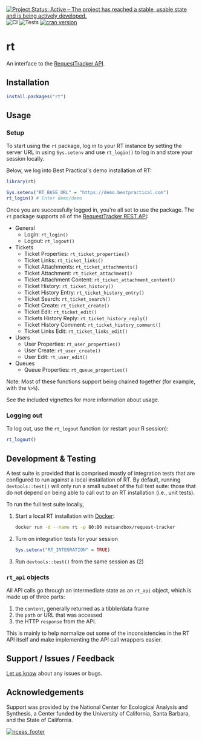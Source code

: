 [![Project Status: Active – The project has reached a stable, usable state and is being actively developed.](https://www.repostatus.org/badges/latest/active.svg)](https://www.repostatus.org/#active)
![CI](https://github.com/NCEAS/rt/workflows/CI/badge.svg)
![Tests](https://github.com/NCEAS/rt/workflows/Tests/badge.svg)
[![cran version](https://www.r-pkg.org/badges/version/rt)](https://cran.r-project.org/package=rt)

# rt

An interface to the [RequestTracker API](https://rt-wiki.bestpractical.com/wiki/REST).

## Installation

```r
install.packages("rt")
```

## Usage

### Setup

To start using the `rt` package, log in to your RT instance by setting the server URL in using `Sys.setenv` and use `rt_login()` to log in and store your session locally.

Below, we log into Best Practical's demo installation of RT:

```r
library(rt)

Sys.setenv("RT_BASE_URL" = "https://demo.bestpractical.com")
rt_login() # Enter demo/demo
```

Once you are successfully logged in, you're all set to use the package.
The `rt` package supports all of the [RequestTracker REST API](https://rt-wiki.bestpractical.com/wiki/REST):

- General
  - Login: `rt_login()`
  - Logout: `rt_logout()`
- Tickets
  - Ticket Properties: `rt_ticket_properties()`
  - Ticket Links: `rt_ticket_links()`
  - Ticket Attachments: `rt_ticket_attachments()`
  - Ticket Attachment: `rt_ticket_attachment()`
  - Ticket Attachment Content: `rt_ticket_attachment_content()`
  - Ticket History: `rt_ticket_history()`
  - Ticket History Entry: `rt_ticket_history_entry()`
  - Ticket Search: `rt_ticket_search()`
  - Ticket Create: `rt_ticket_create()`
  - Ticket Edit: `rt_ticket_edit()`
  - Tickets History Reply: `rt_ticket_history_reply()`
  - Ticket History Comment: `rt_ticket_history_comment()`
  - Ticket Links Edit: `rt_ticket_links_edit()`
- Users
  - User Properties: `rt_user_properties()`
  - User Create: `rt_user_create()`
  - User Edit: `rt_user_edit()`
- Queues
  - Queue Properties: `rt_queue_properties()`

Note: Most of these functions support being chained together (for example, with the `%>%`).

See the included vignettes for more information about usage.

### Logging out

To log out, use the `rt_logout` function (or restart your R session):

```r
rt_logout()
```

## Development & Testing

A test suite is provided that is comprised mostly of integration tests that are configured to run against a local installation of RT.
By default, running `devtools::test()` will only run a small subset of the full test suite: those that do not depend on being able to call out to an RT installation (i.e., unit tests).

To run the full test suite locally,

1. Start a local RT installation with [Docker](https://www.docker.com/):

    ```sh
    docker run -d --name rt -p 80:80 netsandbox/request-tracker
    ```

2. Turn on integration tests for your session

    ```r
    Sys.setenv("RT_INTEGRATION" = TRUE)
    ```

3. Run `devtools::test()` from the same session as (2)

### `rt_api` objects

All API calls go through an intermediate state as an `rt_api` object, which is made up of three parts:

1. the `content`, generally returned as a tibble/data frame
2. the `path` or URL that was accessed
3. the HTTP `response` from the API.

This is mainly to help normalize out some of the inconsistencies in the RT API itself and make implementing the API call wrappers easier.

## Support / Issues / Feedback

[Let us know](https://github.com/NCEAS/rt/issues) about any issues or bugs.

## Acknowledgements

Support was provided by the National Center for Ecological Analysis and Synthesis, a Center funded by the University of California, Santa Barbara, and the State of California.

[![nceas_footer](https://www.nceas.ucsb.edu/files/newLogo_0.png)](https://www.nceas.ucsb.edu)

